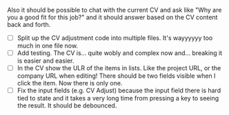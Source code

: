 Also it should be possible to chat with the current CV and ask like "Why are you a good fit for this job?" and it should answer based on the CV content back and forth.

- [ ] Split up the CV adjustment code into multiple files. It's wayyyyyy too much in one file now.
- [ ] Add testing. The CV is... quite wobly and complex now and... breaking it is easier and easier.
- [ ] In the CV show the ULR of the items in lists. Like the project URL, or the company URL when editing! There should be two fields visible when I click the item. Now there is only one.
- [ ] Fix the input fields (e.g. CV Adjust) because the input field there is hard tied to state and it takes a very long time from pressing a key to seeing the result. It should be debounced.